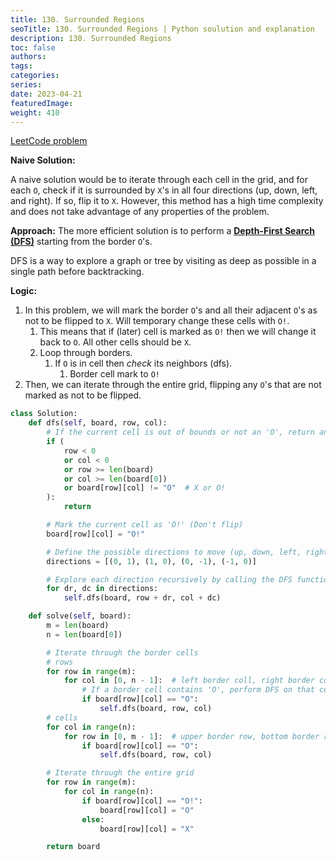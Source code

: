 ```yaml
---
title: 130. Surrounded Regions
seoTitle: 130. Surrounded Regions | Python soulution and explanation
description: 130. Surrounded Regions
toc: false
authors:
tags: 
categories:
series:
date: 2023-04-21
featuredImage:
weight: 410
---
```


[LeetCode problem](https://leetcode.com/problems/surrounded-regions/description/)

**Naive Solution:**

A naive solution would be to iterate through each cell in the grid, and for each `O`, check if it is surrounded by `X`'s in all four directions (up, down, left, and right). If so, flip it to `X`. However, this method has a high time complexity and does not take advantage of any properties of the problem.

**Approach:**
The more efficient solution is to perform a [**Depth-First Search (DFS)**](https://romankurnovskii.com/en/tracks/algorithms-101/algorithms/#depth-first-search-dfs) starting from the border `O`'s. 

DFS is a way to explore a graph or tree by visiting as deep as possible in a single path before backtracking. 

**Logic:**

1. In this problem, we will mark the border `O`'s and all their adjacent `O`'s as not to be flipped to `X`. Will temporary change these cells with `O!`.
   1. This means that if (later) cell is marked as `O!` then we will change it back to `O`. All other cells should be `X`.
   2. Loop through borders.
      1. If `O` is in cell then *check* its neighbors (dfs).
         1. Border cell mark to `O!`
2. Then, we can iterate through the entire grid, flipping any `O`'s that are not marked as not to be flipped.


```python
class Solution:
    def dfs(self, board, row, col):
        # If the current cell is out of bounds or not an 'O', return and stop DFS
        if (
            row < 0
            or col < 0
            or row >= len(board)
            or col >= len(board[0])
            or board[row][col] != "O"  # X or O!
        ):
            return

        # Mark the current cell as 'O!' (Don't flip)
        board[row][col] = "O!"

        # Define the possible directions to move (up, down, left, right)
        directions = [(0, 1), (1, 0), (0, -1), (-1, 0)]

        # Explore each direction recursively by calling the DFS function
        for dr, dc in directions:
            self.dfs(board, row + dr, col + dc)

    def solve(self, board):
        m = len(board)
        n = len(board[0])

        # Iterate through the border cells
        # rows
        for row in range(m):
            for col in [0, n - 1]:  # left border coll, right border coll
                # If a border cell contains 'O', perform DFS on that cell
                if board[row][col] == "O":
                    self.dfs(board, row, col)
        # cells
        for col in range(n):
            for row in [0, m - 1]:  # upper border row, bottom border row
                if board[row][col] == "O":
                    self.dfs(board, row, col)

        # Iterate through the entire grid
        for row in range(m):
            for col in range(n):
                if board[row][col] == "O!":
                    board[row][col] = "O"
                else:
                    board[row][col] = "X"

        return board
```

